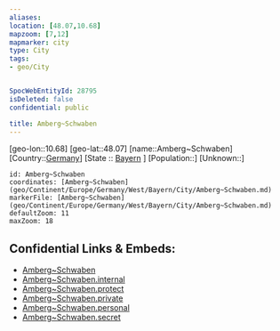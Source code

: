 ```yaml
---
aliases: 
location: [48.07,10.68]
mapzoom: [7,12] 
mapmarker: city 
type: City
tags:
- geo/City


SpocWebEntityId: 28795
isDeleted: false
confidential: public

title: Amberg~Schwaben
---
```

[geo-lon::10.68]
[geo-lat::48.07]
[name::Amberg~Schwaben]
[Country::[Germany](geo/Continent/Europe/Germany.md)]
[State :: [Bayern](geo/Continent/Europe/Germany/West/Bayern.md) ]
[Population::]
[Unknown::]


```leaflet
id: Amberg~Schwaben
coordinates: [Amberg~Schwaben](geo/Continent/Europe/Germany/West/Bayern/City/Amberg~Schwaben.md)
markerFile: [Amberg~Schwaben](geo/Continent/Europe/Germany/West/Bayern/City/Amberg~Schwaben.md)
defaultZoom: 11 
maxZoom: 18
```


## Confidential Links & Embeds: 
- [Amberg~Schwaben](../../../../../../../../_public/geo/Continent/Europe/Germany/West/Bayern/City/Amberg~Schwaben.md) 
- [Amberg~Schwaben.internal](../../../../../../../../_internal/geo/Continent/Europe/Germany/West/Bayern/City/Amberg~Schwaben.internal.md) 
- [Amberg~Schwaben.protect](../../../../../../../../_protect/geo/Continent/Europe/Germany/West/Bayern/City/Amberg~Schwaben.protect.md) 
- [Amberg~Schwaben.private](../../../../../../../../_private/geo/Continent/Europe/Germany/West/Bayern/City/Amberg~Schwaben.private.md) 
- [Amberg~Schwaben.personal](../../../../../../../../_personal/geo/Continent/Europe/Germany/West/Bayern/City/Amberg~Schwaben.personal.md) 
- [Amberg~Schwaben.secret](../../../../../../../../_secret/geo/Continent/Europe/Germany/West/Bayern/City/Amberg~Schwaben.secret.md) 
